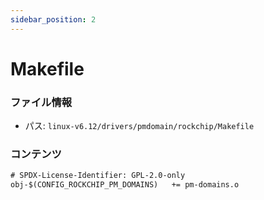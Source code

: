 ```yaml
---
sidebar_position: 2
---
```

# Makefile

### ファイル情報

- パス: `linux-v6.12/drivers/pmdomain/rockchip/Makefile`

### コンテンツ

```txt
# SPDX-License-Identifier: GPL-2.0-only
obj-$(CONFIG_ROCKCHIP_PM_DOMAINS)	+= pm-domains.o

```
